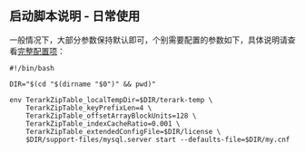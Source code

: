 ## 启动脚本说明 - 日常使用

一般情况下，大部分参数保持默认即可，个别需要配置的参数如下，具体说明请查看[完整配置项](config_data_loading.md)：

```
#!/bin/bash

DIR="$(cd "$(dirname "$0")" && pwd)"

env TerarkZipTable_localTempDir=$DIR/terark-temp \
    TerarkZipTable_keyPrefixLen=4 \
    TerarkZipTable_offsetArrayBlockUnits=128 \
    TerarkZipTable_indexCacheRatio=0.001 \
    TerarkZipTable_extendedConfigFile=$DIR/license \
    $DIR/support-files/mysql.server start --defaults-file=$DIR/my.cnf
```
